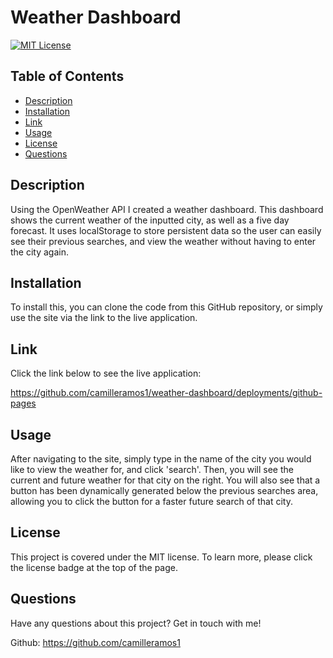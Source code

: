# Weather Dashboard

[![MIT License](https://img.shields.io/badge/License-MIT-blue)](https://opensource.org/licenses/MIT)

## Table of Contents
* [Description](#description)
* [Installation](#installation)
* [Link](#link)
* [Usage](#usage)
* [License](#license)
* [Questions](#questions)

## Description
Using the OpenWeather API I created a weather dashboard. This dashboard shows the current weather of the inputted city, as well as a five day forecast. It uses localStorage to store persistent data so the user can easily see their previous searches, and view the weather without having to enter the city again.

## Installation
To install this, you can clone the code from this GitHub repository, or simply use the site via the link to the live application.

## Link 
Click the link below to see the live application: 


https://github.com/camilleramos1/weather-dashboard/deployments/github-pages

## Usage
After navigating to the site, simply type in the name of the city you would like to view the weather for, and click 'search'. Then, you will see the current and future weather for that city on the right. You will also see that a button has been dynamically generated below the previous searches area, allowing you to click the button for a faster future search of that city.

## License
This project is covered under the MIT license. To learn more, please click the license badge at the top of the page.

## Questions
Have any questions about this project? Get in touch with me!

Github: https://github.com/camilleramos1
